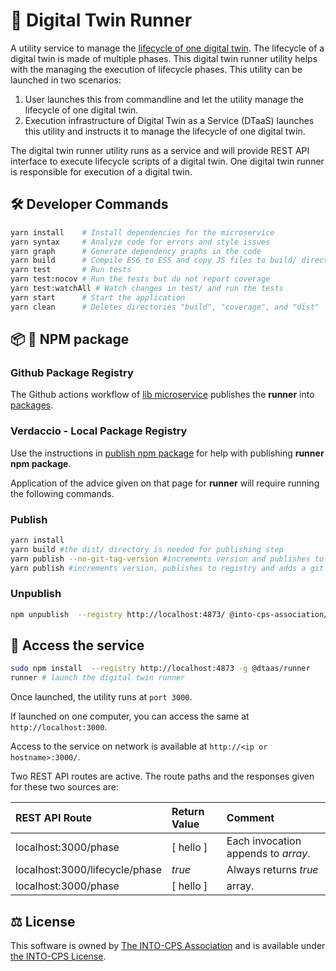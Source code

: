 # :runner: Digital Twin Runner

A utility service to manage the
[lifecycle of one digital twin](../../../docs/user/digital-twins/lifecycle.md).
The lifecycle of a digital twin is made of multiple phases.
This digital twin runner utility
helps with the managing the execution of lifecycle phases.
This utility can be
launched in two scenarios:

1. User launches this from commandline and let the utility
   manage the lifecycle of one digital twin.
1. Execution infrastructure of Digital Twin as a Service (DTaaS)
   launches this utility and instructs it to manage the lifecycle of
   one digital twin.

The digital twin runner utility runs as a service and will provide
REST API interface to execute lifecycle scripts of a digital twin.
One digital twin runner is responsible for execution of a digital twin.

## :hammer_and_wrench: Developer Commands

```bash
yarn install    # Install dependencies for the microservice
yarn syntax     # Analyze code for errors and style issues
yarn graph      # Generate dependency graphs in the code
yarn build      # Compile ES6 to ES5 and copy JS files to build/ directory
yarn test       # Run tests
yarn test:nocov # Run the tests but do not report coverage
yarn test:watchAll # Watch changes in test/ and run the tests
yarn start      # Start the application
yarn clean      # Deletes directories "build", "coverage", and "dist"
```

## :package: :ship: NPM package

### Github Package Registry

The Github actions workflow of
[lib microservice](../../../.github/workflows/runner.yml) publishes the **runner**
into
[packages](https://github.com/orgs/INTO-CPS-Association/packages?repo_name=DTaaS).

### Verdaccio - Local Package Registry

Use the instructions in
[publish npm package](../../../docs/developer/npm-packages.md) for help
with publishing **runner npm package**.

Application of the advice given on that page for **runner** will require
running the following commands.

### Publish

```bash
yarn install
yarn build #the dist/ directory is needed for publishing step
yarn publish --no-git-tag-version #increments version and publishes to registry
yarn publish #increments version, publishes to registry and adds a git tag
```

### Unpublish

```bash
npm unpublish  --registry http://localhost:4873/ @into-cps-association/runner@0.0.2
```

## :rocket: Access the service

```bash
sudo npm install  --registry http://localhost:4873 -g @dtaas/runner
runner # launch the digital twin runner
```

Once launched, the utility runs at `port 3000`.

If launched on one computer,
you can access the same at `http://localhost:3000`.

Access to the service on network is available at `http://<ip or hostname>:3000/`.

Two REST API routes are active. The route paths and the responses given
for these two sources are:

| REST API Route                 | Return Value | Comment |
| :----------------------------- | :----------- | :------ |
| localhost:3000/phase | [ hello ] | Each invocation appends to _array_. |
| localhost:3000/lifecycle/phase | _true_       | Always returns _true_ |
| localhost:3000/phase | [ hello ] | array. |

## :balance_scale: License

This software is owned by
[The INTO-CPS Association](https://into-cps.org/)
and is available under [the INTO-CPS License](./LICENSE.md).
